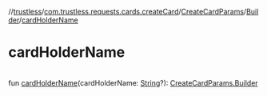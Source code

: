 //[trustless](../../../../index.md)/[com.trustless.requests.cards.createCard](../../index.md)/[CreateCardParams](../index.md)/[Builder](index.md)/[cardHolderName](card-holder-name.md)

# cardHolderName

\
fun [cardHolderName](card-holder-name.md)(cardHolderName: [String](https://kotlinlang.org/api/latest/jvm/stdlib/kotlin/-string/index.html)?): [CreateCardParams.Builder](index.md)

